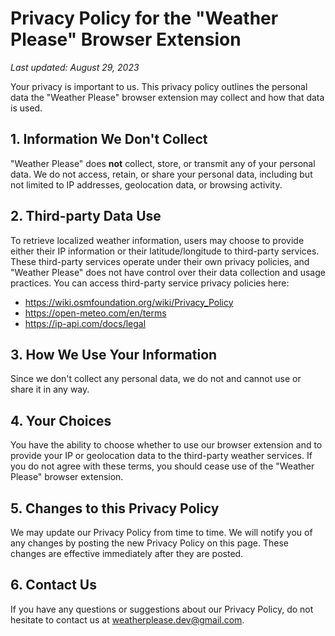 # Privacy Policy for the "Weather Please" Browser Extension

_Last updated: August 29, 2023_

Your privacy is important to us. This privacy policy outlines the personal data the "Weather Please" browser extension may collect and how that data is used.

## 1. Information We Don't Collect

"Weather Please" does **not** collect, store, or transmit any of your personal data. We do not access, retain, or share your personal data, including but not limited to IP addresses, geolocation data, or browsing activity.

## 2. Third-party Data Use

To retrieve localized weather information, users may choose to provide either their IP information or their latitude/longitude to third-party services. These third-party services operate under their own privacy policies, and "Weather Please" does not have control over their data collection and usage practices. You can access third-party service privacy policies here:
- https://wiki.osmfoundation.org/wiki/Privacy_Policy
- https://open-meteo.com/en/terms
- https://ip-api.com/docs/legal

## 3. How We Use Your Information

Since we don't collect any personal data, we do not and cannot use or share it in any way.

## 4. Your Choices

You have the ability to choose whether to use our browser extension and to provide your IP or geolocation data to the third-party weather services. If you do not agree with these terms, you should cease use of the "Weather Please" browser extension.

## 5. Changes to this Privacy Policy

We may update our Privacy Policy from time to time. We will notify you of any changes by posting the new Privacy Policy on this page. These changes are effective immediately after they are posted.

## 6. Contact Us

If you have any questions or suggestions about our Privacy Policy, do not hesitate to contact us at [weatherplease.dev@gmail.com](mailto:weatherplease.dev@gmail.com).
